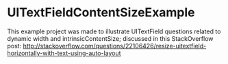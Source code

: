UITextFieldContentSizeExample
=============================
This example project was made to illustrate UITextField questions related to dynamic width and intrinsicContentSize; discussed in this StackOverflow post: http://stackoverflow.com/questions/22106426/resize-uitextfield-horizontally-with-text-using-auto-layout
